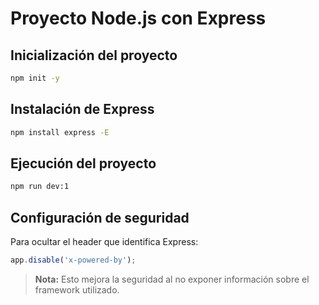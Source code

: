 # Proyecto Node.js con Express

## Inicialización del proyecto

```bash
npm init -y
```

## Instalación de Express

```bash
npm install express -E
```

## Ejecución del proyecto

```bash
npm run dev:1
```
    
## Configuración de seguridad

Para ocultar el header que identifica Express:

```javascript
app.disable('x-powered-by');
```

> **Nota:** Esto mejora la seguridad al no exponer información sobre el framework utilizado.